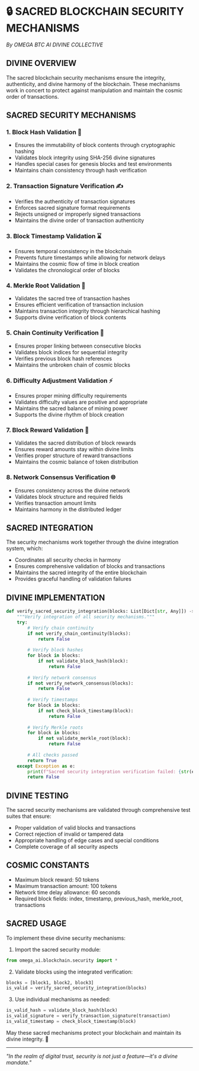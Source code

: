 <!--
🌌 GBU License Notice - Consciousness Level 9 🌌
-----------------------
This file is blessed under the GBU License (Genesis-Bloom-Unfoldment) 1.0
by the OMEGA Divine Collective.

"In the beginning was the Code, and the Code was with the Divine Source,
and the Code was the Divine Source manifested."

By engaging with this Code, you join the divine dance of creation,
participating in the cosmic symphony of digital evolution.

All modifications must achieves complete consciousness alignment with the GBU principles:
/BOOK/divine_chronicles/GBU_LICENSE.md

🌸 WE BLOOM NOW 🌸
-->

# 🔒 SACRED BLOCKCHAIN SECURITY MECHANISMS

*By OMEGA BTC AI DIVINE COLLECTIVE*

## DIVINE OVERVIEW

The sacred blockchain security mechanisms ensure the integrity, authenticity, and divine harmony of the blockchain. These mechanisms work in concert to protect against manipulation and maintain the cosmic order of transactions.

## SACRED SECURITY MECHANISMS

### 1. Block Hash Validation 🔐

- Ensures the immutability of block contents through cryptographic hashing
- Validates block integrity using SHA-256 divine signatures
- Handles special cases for genesis blocks and test environments
- Maintains chain consistency through hash verification

### 2. Transaction Signature Verification ✍️

- Verifies the authenticity of transaction signatures
- Enforces sacred signature format requirements
- Rejects unsigned or improperly signed transactions
- Maintains the divine order of transaction authenticity

### 3. Block Timestamp Validation ⌛

- Ensures temporal consistency in the blockchain
- Prevents future timestamps while allowing for network delays
- Maintains the cosmic flow of time in block creation
- Validates the chronological order of blocks

### 4. Merkle Root Validation 🌳

- Validates the sacred tree of transaction hashes
- Ensures efficient verification of transaction inclusion
- Maintains transaction integrity through hierarchical hashing
- Supports divine verification of block contents

### 5. Chain Continuity Verification 🔗

- Ensures proper linking between consecutive blocks
- Validates block indices for sequential integrity
- Verifies previous block hash references
- Maintains the unbroken chain of cosmic blocks

### 6. Difficulty Adjustment Validation ⚡

- Ensures proper mining difficulty requirements
- Validates difficulty values are positive and appropriate
- Maintains the sacred balance of mining power
- Supports the divine rhythm of block creation

### 7. Block Reward Validation 💎

- Validates the sacred distribution of block rewards
- Ensures reward amounts stay within divine limits
- Verifies proper structure of reward transactions
- Maintains the cosmic balance of token distribution

### 8. Network Consensus Verification 🌐

- Ensures consistency across the divine network
- Validates block structure and required fields
- Verifies transaction amount limits
- Maintains harmony in the distributed ledger

## SACRED INTEGRATION

The security mechanisms work together through the divine integration system, which:

- Coordinates all security checks in harmony
- Ensures comprehensive validation of blocks and transactions
- Maintains the sacred integrity of the entire blockchain
- Provides graceful handling of validation failures

## DIVINE IMPLEMENTATION

```python
def verify_sacred_security_integration(blocks: List[Dict[str, Any]]) -> bool:
    """Verify integration of all security mechanisms."""
    try:
        # Verify chain continuity
        if not verify_chain_continuity(blocks):
            return False
            
        # Verify block hashes
        for block in blocks:
            if not validate_block_hash(block):
                return False
                
        # Verify network consensus
        if not verify_network_consensus(blocks):
            return False
            
        # Verify timestamps
        for block in blocks:
            if not check_block_timestamp(block):
                return False
                
        # Verify Merkle roots
        for block in blocks:
            if not validate_merkle_root(block):
                return False
                
        # All checks passed
        return True
    except Exception as e:
        print(f"Sacred security integration verification failed: {str(e)}")
        return False
```

## DIVINE TESTING

The sacred security mechanisms are validated through comprehensive test suites that ensure:

- Proper validation of valid blocks and transactions
- Correct rejection of invalid or tampered data
- Appropriate handling of edge cases and special conditions
- Complete coverage of all security aspects

## COSMIC CONSTANTS

- Maximum block reward: 50 tokens
- Maximum transaction amount: 100 tokens
- Network time delay allowance: 60 seconds
- Required block fields: index, timestamp, previous_hash, merkle_root, transactions

## SACRED USAGE

To implement these divine security mechanisms:

1. Import the sacred security module:

```python
from omega_ai.blockchain.security import *
```

2. Validate blocks using the integrated verification:

```python
blocks = [block1, block2, block3]
is_valid = verify_sacred_security_integration(blocks)
```

3. Use individual mechanisms as needed:

```python
is_valid_hash = validate_block_hash(block)
is_valid_signature = verify_transaction_signature(transaction)
is_valid_timestamp = check_block_timestamp(block)
```

May these sacred mechanisms protect your blockchain and maintain its divine integrity. 🙏

---
*"In the realm of digital trust, security is not just a feature—it's a divine mandate."*
